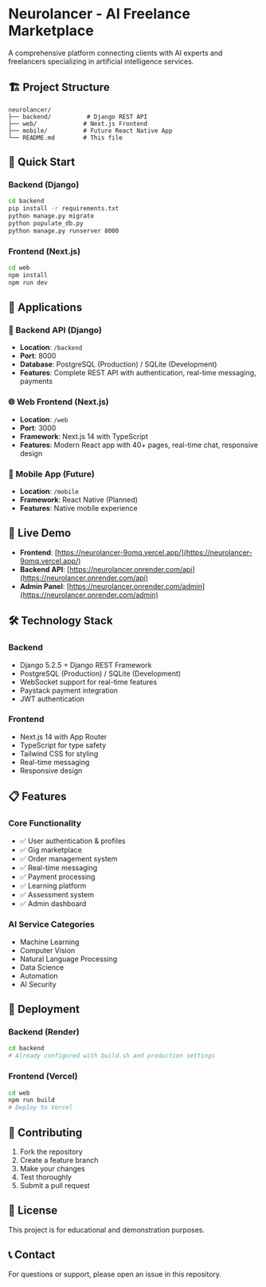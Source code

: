 # Neurolancer - AI Freelance Marketplace

A comprehensive platform connecting clients with AI experts and freelancers specializing in artificial intelligence services.

## 🏗️ Project Structure

```
neurolancer/
├── backend/          # Django REST API
├── web/             # Next.js Frontend
├── mobile/          # Future React Native App
└── README.md        # This file
```

## 🚀 Quick Start

### Backend (Django)
```bash
cd backend
pip install -r requirements.txt
python manage.py migrate
python populate_db.py
python manage.py runserver 8000
```

### Frontend (Next.js)
```bash
cd web
npm install
npm run dev
```

## 📱 Applications

### 🔧 Backend API (Django)
- **Location**: `/backend`
- **Port**: 8000
- **Database**: PostgreSQL (Production) / SQLite (Development)
- **Features**: Complete REST API with authentication, real-time messaging, payments

### 🌐 Web Frontend (Next.js)
- **Location**: `/web`
- **Port**: 3000
- **Framework**: Next.js 14 with TypeScript
- **Features**: Modern React app with 40+ pages, real-time chat, responsive design

### 📱 Mobile App (Future)
- **Location**: `/mobile`
- **Framework**: React Native (Planned)
- **Features**: Native mobile experience

## 🔗 Live Demo

- **Frontend**: [https://neurolancer-9omq.vercel.app/](https://neurolancer-9omq.vercel.app/)
- **Backend API**: [https://neurolancer.onrender.com/api](https://neurolancer.onrender.com/api)
- **Admin Panel**: [https://neurolancer.onrender.com/admin](https://neurolancer.onrender.com/admin)

## 🛠️ Technology Stack

### Backend
- Django 5.2.5 + Django REST Framework
- PostgreSQL (Production) / SQLite (Development)
- WebSocket support for real-time features
- Paystack payment integration
- JWT authentication

### Frontend
- Next.js 14 with App Router
- TypeScript for type safety
- Tailwind CSS for styling
- Real-time messaging
- Responsive design

## 📋 Features

### Core Functionality
- ✅ User authentication & profiles
- ✅ Gig marketplace
- ✅ Order management system
- ✅ Real-time messaging
- ✅ Payment processing
- ✅ Learning platform
- ✅ Assessment system
- ✅ Admin dashboard

### AI Service Categories
- Machine Learning
- Computer Vision
- Natural Language Processing
- Data Science
- Automation
- AI Security

## 🚀 Deployment

### Backend (Render)
```bash
cd backend
# Already configured with build.sh and production settings
```

### Frontend (Vercel)
```bash
cd web
npm run build
# Deploy to Vercel
```

## 🤝 Contributing

1. Fork the repository
2. Create a feature branch
3. Make your changes
4. Test thoroughly
5. Submit a pull request

## 📄 License

This project is for educational and demonstration purposes.

## 📞 Contact

For questions or support, please open an issue in this repository.
